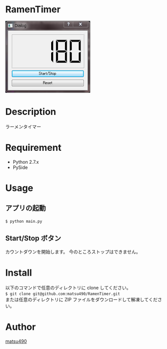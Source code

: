 RamenTimer
====

![demoimage](./demoimage.png)

# Description
ラーメンタイマー

# Requirement
- Python 2.7.x
- PySide

# Usage
## アプリの起動  
`$ python main.py`

## Start/Stop ボタン
カウントダウンを開始します。
今のところストップはできません。

# Install
以下のコマンドで任意のディレクトリに clone してください。  
`$ git clone git@github.com:matsu490/RamenTimer.git`  
または任意のディレクトリに ZIP ファイルをダウンロードして解凍してください。

# Author
[matsu490](https://github.com/matsu490)

